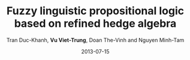 ---
uid: "FUZZ2013"
title: "Fuzzy linguistic propositional logic based on refined hedge algebra"
author: "Tran Duc-Khanh, <strong>Vu Viet-Trung</strong>, Doan The-Vinh and Nguyen Minh-Tam"
collection: publications
permalink: /publication/FUZZ2013
date: 2013-07-15
venue: 'IEEE International Conference on Fuzzy Systems (FUZZ-IEEE)'
citation: 'Duc-Khanh Tran, Viet-Trung Vu, and Minh-Tam Nguyen. &quot;Fuzzy linguistic propositional logic based on refined hedge algebra,&quot; In 2013 IEEE International Conference on Fuzzy Systems (FUZZ-IEEE), pp. 1-8. IEEE, 2013.'
paperurl: 'https://ieeexplore.ieee.org/abstract/document/6622392'
bibtex: '@inproceedings{tran2013fuzzy,<br />
  &emsp;title={Fuzzy linguistic propositional logic based on refined hedge algebra},<br />
  &emsp;author={Tran, Duc-Khanh and Vu, Viet-Trung and Doan, The-Vinh and Nguyen, Minh-Tam},<br />
  &emsp;booktitle={2013 IEEE International Conference on Fuzzy Systems (FUZZ-IEEE)},<br />
  &emsp;pages={1--8},<br />
  &emsp;year={2013},<br />
  &emsp;organization={IEEE}<br />
}'
---